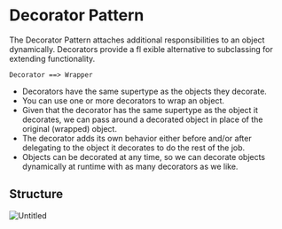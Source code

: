 # Decorator Pattern

The Decorator Pattern attaches additional
responsibilities to an object dynamically.
Decorators provide a fl exible alternative to
subclassing for extending functionality.

```
Decorator ==> Wrapper
```

* Decorators have the same supertype as the objects they decorate.
* You can use one or more decorators to wrap an object.
* Given that the decorator has the same supertype as the object it decorates, we can pass
around a decorated object in place of the original (wrapped) object.
* The decorator adds its own behavior either before and/or after delegating to the object it
decorates to do the rest of the job.
* Objects can be decorated at any time, so we can decorate objects dynamically at runtime
with as many decorators as we like.

## Structure

![Untitled](https://user-images.githubusercontent.com/54474853/191049933-f01ecd0f-e076-462e-aebf-4c03ba574dc0.png)
